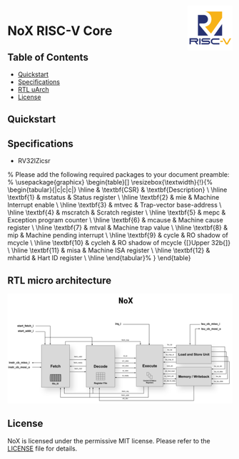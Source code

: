 <img align="right" alt="nox_logo" src="docs/img/rv_logo.png" width="100"/>

# NoX RISC-V Core
## Table of Contents
* [Quickstart](#quick)
* [Specifications](#spec)
* [RTL uArch](#uarch)
* [License](#lic)

## <a name="quick"></a> Quickstart

## <a name="spec"></a> Specifications

* RV32IZicsr

% Please add the following required packages to your document preamble:
% \usepackage{graphicx}
\begin{table}[]
\resizebox{\textwidth}{!}{%
\begin{tabular}{|c|c|c|}
\hline
            & \textbf{CSR} & \textbf{Description}                \\ \hline
\textbf{1}  & mstatus      & Status register                     \\ \hline
\textbf{2}  & mie          & Machine Interrupt enable            \\ \hline
\textbf{3}  & mtvec        & Trap-vector base-address            \\ \hline
\textbf{4}  & mscratch     & Scratch register                    \\ \hline
\textbf{5}  & mepc         & Exception program counter           \\ \hline
\textbf{6}  & mcause       & Machine cause register              \\ \hline
\textbf{7}  & mtval        & Machine trap value                  \\ \hline
\textbf{8}  & mip          & Machine pending interrupt           \\ \hline
\textbf{9}  & cycle        & RO shadow of mcycle                 \\ \hline
\textbf{10} & cycleh       & RO shadow of mcycle {[}Upper 32b{]} \\ \hline
\textbf{11} & misa         & Machine ISA register                \\ \hline
\textbf{12} & mhartid      & Hart ID register                    \\ \hline
\end{tabular}%
}
\end{table}

## <a name="uarch"></a> RTL micro architecture
![NoX uArch](docs/img/nox_diagram.svg)

## <a name="lic"></a> License
NoX is licensed under the permissive MIT license. Please refer to the [LICENSE](LICENSE) file for details.
